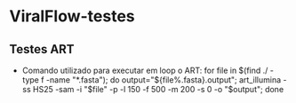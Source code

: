 # ViralFlow-testes


## Testes ART
- Comando utilizado para executar em loop o ART:
for file in $(find ./ -type f -name "*.fasta"); do     output="${file%.fasta}.output";     art_illumina -ss HS25 -sam -i "$file" -p -l 150 -f 500 -m 200 -s 0 -o "$output"; done
